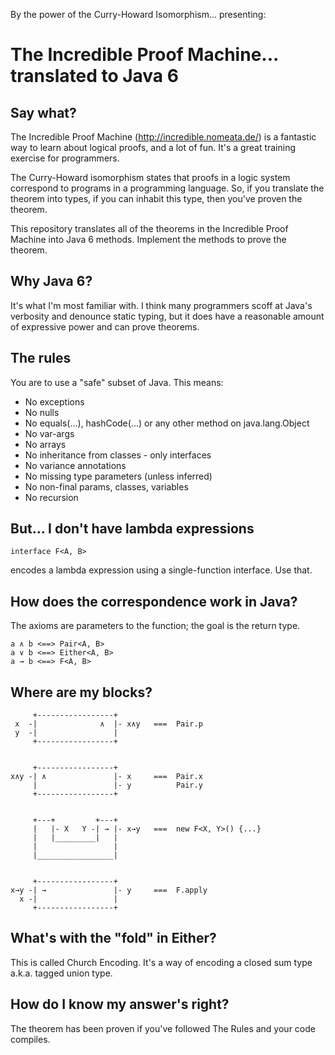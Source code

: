 By the power of the Curry-Howard Isomorphism... presenting:

The Incredible Proof Machine... translated to Java 6
====================================================

Say what?
---------

The Incredible Proof Machine (http://incredible.nomeata.de/) 
is a fantastic way to learn about logical proofs, 
and a lot of fun. It's a great training exercise for programmers. 

The Curry-Howard isomorphism states that proofs in a logic system correspond
to programs in a programming language. So, if you translate the theorem into types, 
if you can inhabit this type, then you've proven the theorem.

This repository translates all of the theorems in the Incredible Proof Machine
into Java 6 methods. Implement the methods to prove the theorem.

Why Java 6?
-----------

It's what I'm most familiar with. I think many programmers scoff at 
Java's verbosity and denounce static typing, but it does have a reasonable
amount of expressive power and can prove theorems.

The rules
---------

You are to use a "safe" subset of Java. This means:

- No exceptions
- No nulls
- No equals(...), hashCode(...) or any other method on java.lang.Object
- No var-args
- No arrays
- No inheritance from classes - only interfaces
- No variance annotations
- No missing type parameters (unless inferred)
- No non-final params, classes, variables
- No recursion

But... I don't have lambda expressions
--------------------------------------

    interface F<A, B> 
     
encodes a lambda expression 
using a single-function interface. 
Use that. 

How does the correspondence work in Java?
-----------------------------------------

The axioms are parameters to the function; the goal is the return type.

    a ∧ b <==> Pair<A, B>
    a ∨ b <==> Either<A, B>
    a → b <==> F<A, B>


Where are my blocks?
--------------------

         +-----------------+
     x  -|              ∧  |- x∧y   ===  Pair.p  
     y  -|                 |
         +-----------------+


         +-----------------+
    x∧y -| ∧               |- x     ===  Pair.x  
         |                 |- y          Pair.y
         +-----------------+


         +---+         +---+
         |   |- X   Y -| → |- x→y   ===  new F<X, Y>() {...}
         |   |_________|   |
         |                 |
         |_________________|


         +-----------------+
    x→y -| →               |- y     ===  F.apply  
      x -|                 |
         +-----------------+



What's with the "fold" in Either?
---------------------------------

This is called Church Encoding. 
It's a way of encoding a closed sum type a.k.a. tagged union type.


How do I know my answer's right?
--------------------------------

The theorem has been proven if you've followed The Rules and your code compiles. 